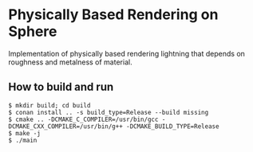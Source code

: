 # Physically Based Rendering on Sphere

Implementation of physically based rendering lightning that depends on
roughness and metalness of material.


## How to build and run

```
$ mkdir build; cd build
$ conan install .. -s build_type=Release --build missing
$ cmake .. -DCMAKE_C_COMPILER=/usr/bin/gcc -DCMAKE_CXX_COMPILER=/usr/bin/g++ -DCMAKE_BUILD_TYPE=Release
$ make -j
$ ./main
```
